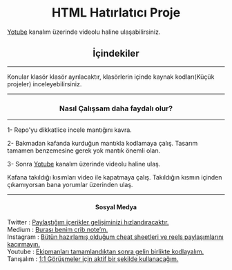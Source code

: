 <h1 align="center"> HTML Hatırlatıcı Proje </h1>

<p> <a href="https://www.youtube.com/channel/UC86HNI5ZoebM7zqAVQt6ouw">Yotube</a> kanalım üzerinde videolu haline ulaşabilirsiniz. </p>

<h2 align="center">İçindekiler</h2>

<hr/>

<p> Konular klasör klasör ayrılacaktır, klasörlerin içinde kaynak kodları(Küçük projeler) inceleyebilirsiniz.<p>

<hr/>

<h3 align="center">Nasıl Çalışsam daha faydalı olur?</h3>

<hr/>

<p>1- Repo'yu dikkatlice incele mantığını kavra.</p>

<p>2- Bakmadan kafanda kurduğun mantıkla kodlamaya çalış. Tasarım tamamen benzemesine gerek yok mantık önemli olan.</p>

<p>3- Sonra <a href="https://www.youtube.com/channel/UC86HNI5ZoebM7zqAVQt6ouw">Yotube</a> kanalım üzerinde videolu haline ulaş. </p>

<P> Kafana takıldığı kısımları video ile kapatmaya çalış. Takıldığın kısmın içinden çıkamıyorsan bana yorumlar üzerinden ulaş. </p>

<hr/>

<h4 align="center">Sosyal Medya</h4>

<p>
Twitter : <a href="https://twitter.com/ozantekindev"> Paylaştığım içerikler gelişiminizi hızlandıracaktır. </a>
<br>
Medium : <a href="https://medium.com/@ozantekindev">Burası benim crib note’m.</a>
<br>
Instagram : <a href="https://medium.com/@ozantekindev">Bütün hazırlamış olduğum cheat sheetleri ve reels paylaşımlarını kaçırmayın.</a>
<br>
Youtube : <a href="https://www.youtube.com/channel/UC86HNI5ZoebM7zqAVQt6ouw">Ekipmanları tamamlandıktan sonra gelin birlikte kodlayalım.</a>
<br>
Tanışalım : <a href="https://superpeer.com/ozantekin">1:1 Görüşmeler için aktif bir şekilde kullanacağım.</a>
</p>



